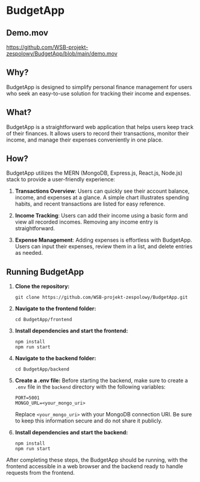 # BudgetApp

## Demo.mov

<a href="https://github.com/WSB-projekt-zespolowy/BudgetApp/blob/main/demo.mov">https://github.com/WSB-projekt-zespolowy/BudgetApp/blob/main/demo.mov</a> 

## Why?

BudgetApp is designed to simplify personal finance management for users who seek an easy-to-use solution for tracking their income and expenses.

## What?

BudgetApp is a straightforward web application that helps users keep track of their finances. It allows users to record their transactions, monitor their income, and manage their expenses conveniently in one place.

## How?

BudgetApp utilizes the MERN (MongoDB, Express.js, React.js, Node.js) stack to provide a user-friendly experience:

1. **Transactions Overview**: Users can quickly see their account balance, income, and expenses at a glance. A simple chart illustrates spending habits, and recent transactions are listed for easy reference.

2. **Income Tracking**: Users can add their income using a basic form and view all recorded incomes. Removing any income entry is straightforward.

3. **Expense Management**: Adding expenses is effortless with BudgetApp. Users can input their expenses, review them in a list, and delete entries as needed.


## Running BudgetApp

1. **Clone the repository:**
   ```
   git clone https://github.com/WSB-projekt-zespolowy/BudgetApp.git
   ```

2. **Navigate to the frontend folder:**
   ```
   cd BudgetApp/frontend
   ```

3. **Install dependencies and start the frontend:**
   ```
   npm install
   npm run start
   ```

4. **Navigate to the backend folder:**
   ```
   cd BudgetApp/backend
   ```

5. **Create a .env file:**
   Before starting the backend, make sure to create a `.env` file in the `backend` directory with the following variables:
   ```
   PORT=5001
   MONGO_URL=<your_mongo_uri>
   ```
   Replace `<your_mongo_uri>` with your MongoDB connection URI. Be sure to keep this information secure and do not share it publicly.

6. **Install dependencies and start the backend:**
   ```
   npm install
   npm run start
   ```

After completing these steps, the BudgetApp should be running, with the frontend accessible in a web browser and the backend ready to handle requests from the frontend.

